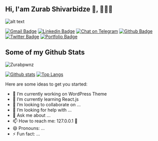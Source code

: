 ## Hi, I'am Zurab Shivarbidze 👋, :man:🏾‍:computer:

![alt text](https://zurab.webdevlair.com/code.png "Coding")

[![Gmail Badge](https://img.shields.io/badge/-zybpwnz@gmail.com-c14438?style=flat&logo=Gmail&logoColor=white&link=mailto:zybpwnz@gmail.com)](mailto:zybpwnz@gmail.com) 
[![Linkedin Badge](https://img.shields.io/badge/-zurabpwnz-0072b1?style=flat&logo=Linkedin&logoColor=white&link=https://www.linkedin.com/in/zurabpwnz/)](https://www.linkedin.com/in/zurabpwnz/) [![Chat on Telegram](https://img.shields.io/badge/Chat%20on-Telegram-blue.svg)](https://t.me/zurabpwnz) [![Github Badge](https://img.shields.io/badge/-Zurabpwnz-grey?style=flat&logo=github&logoColor=white&link=https://github.com/Zurabpwnz/)](https://www.github.com/Zurabpwnz/) [![Twitter Badge](https://img.shields.io/badge/-Zura_Batumskiy-00acee?style=flat&logo=twitter&logoColor=white&link=https://twitter.com/Zura_Batumskiy/)](https://www.twitter.com/Zura_Batumskiy/)  [![Portfolio Badge](https://img.shields.io/badge/portfolio-web-blue?style=flat&link=https://webdevlair.com/)](http://webdevlair.com/) 
## Some of my Github Stats
<p align=left> <img src=https://komarev.com/ghpvc/?username=Zurabpwnz alt=Zurabpwnz /></p>

[![Github stats](https://github-readme-stats.vercel.app/api?username=Zurabpwnz&show_icons=true&include_all_commits=true)](https://github.com/Zurabpwnz/github-readme-stats)
[![Top Langs](https://github-readme-stats.vercel.app/api/top-langs/?username=Zurabpwnz&layout=compact)](https://github.com/Zurabpwnz/github-readme-stats)


Here are some ideas to get you started:

- 🔭 I’m currently working on WordPress Theme
- 🌱 I’m currently learning React.js
- 👯 I’m looking to collaborate on ...
- 🤔 I’m looking for help with ...
- 💬 Ask me about ...
- 📫 How to reach me: 127.0.0.1 :rofl:
- 😄 Pronouns: ...
- ⚡ Fun fact: ...

